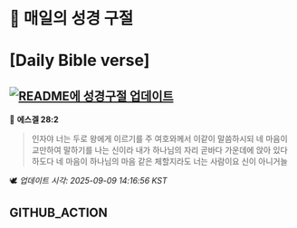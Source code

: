 # 🙏 매일의 성경 구절
# [Daily Bible verse]
## [![README에 성경구절 업데이트](https://github.com/DONGSUKA/first_test/actions/workflows/update-readme-bible.yml/badge.svg)](https://github.com/DONGSUKA/first_test/actions/workflows/update-readme-bible.yml)
<!-- START_BIBLE_VERSE -->
📖 **에스겔 28:2**
> 인자야 너는 두로 왕에게 이르기를 주 여호와께서 이같이 말씀하시되 네 마음이 교만하여 말하기를 나는 신이라 내가 하나님의 자리 곧바다 가운데에 앉아 있다 하도다 네 마음이 하나님의 마음 같은 체할지라도 너는 사람이요 신이 아니거늘

🕊️ _업데이트 시각: 2025-09-09 14:16:56 KST_
  <!-- END_BIBLE_VERSE -->
## GITHUB_ACTION
